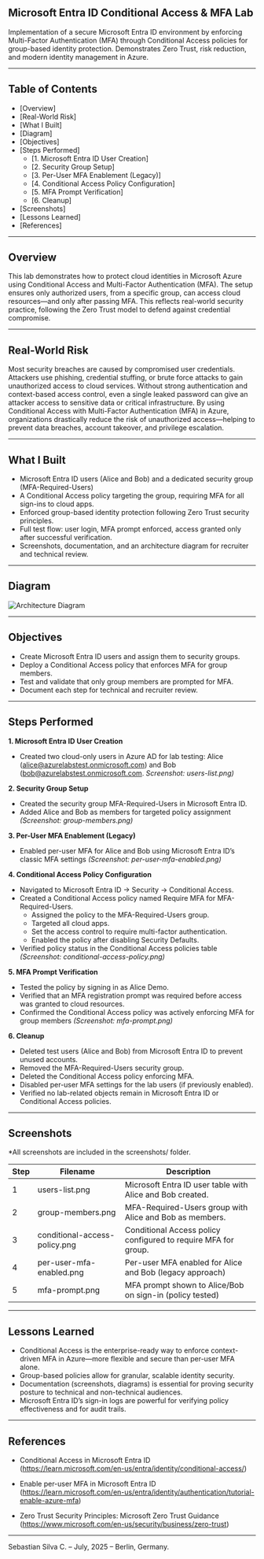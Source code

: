 ## Microsoft Entra ID Conditional Access & MFA Lab

Implementation of a secure Microsoft Entra ID environment by enforcing Multi-Factor Authentication (MFA) through Conditional Access policies for group-based identity protection. Demonstrates Zero Trust, risk reduction, and modern identity management in Azure.

---

## Table of Contents

- [Overview]
- [Real-World Risk]
- [What I Built]
- [Diagram]
- [Objectives]
- [Steps Performed]
  - [1. Microsoft Entra ID User Creation]
  - [2. Security Group Setup]
  - [3. Per-User MFA Enablement (Legacy)]
  - [4. Conditional Access Policy Configuration]
  - [5. MFA Prompt Verification]
  - [6. Cleanup]
- [Screenshots]
- [Lessons Learned]
- [References]

---

## Overview

This lab demonstrates how to protect cloud identities in Microsoft Azure using Conditional Access and Multi-Factor Authentication (MFA). The setup ensures only authorized users, from a specific group, can access cloud resources—and only after passing MFA. This reflects real-world security practice, following the Zero Trust model to defend against credential compromise.

---

## Real-World Risk

Most security breaches are caused by compromised user credentials. Attackers use phishing, credential stuffing, or brute force attacks to gain unauthorized access to cloud services. Without strong authentication and context-based access control, even a single leaked password can give an attacker access to sensitive data or critical infrastructure.
By using Conditional Access with Multi-Factor Authentication (MFA) in Azure, organizations drastically reduce the risk of unauthorized access—helping to prevent data breaches, account takeover, and privilege escalation.

---

## What I Built

- Microsoft Entra ID users (Alice and Bob) and a dedicated security group (MFA-Required-Users)
- A Conditional Access policy targeting the group, requiring MFA for all sign-ins to cloud apps.
- Enforced group-based identity protection following Zero Trust security principles.
- Full test flow: user login, MFA prompt enforced, access granted only after successful verification.
- Screenshots, documentation, and an architecture diagram for recruiter and technical review.

---

## Diagram

![Architecture Diagram](diagram.png)

---

## Objectives

- Create Microsoft Entra ID users and assign them to security groups.
- Deploy a Conditional Access policy that enforces MFA for group members.
- Test and validate that only group members are prompted for MFA.
- Document each step for technical and recruiter review.

---

## Steps Performed

**1. Microsoft Entra ID User Creation**
   - Created two cloud-only users in Azure AD for lab testing: Alice (alice@azurelabstest.onmicrosoft.com) and Bob (bob@azurelabstest.onmicrosoft.com. *Screenshot: users-list.png)*

**2. Security Group Setup**
   - Created the security group MFA-Required-Users in Microsoft Entra ID.
   - Added Alice and Bob as members for targeted policy assignment *(Screenshot: group-members.png)*

**3. Per-User MFA Enablement (Legacy)**
   - Enabled per-user MFA for Alice and Bob using Microsoft Entra ID’s classic MFA settings *(Screenshot: per-user-mfa-enabled.png)*

**4. Conditional Access Policy Configuration**
   - Navigated to Microsoft Entra ID → Security → Conditional Access.
   - Created a Conditional Access policy named Require MFA for MFA-Required-Users.
     - Assigned the policy to the MFA-Required-Users group.
     - Targeted all cloud apps.
     - Set the access control to require multi-factor authentication.
     - Enabled the policy after disabling Security Defaults.
   - Verified policy status in the Conditional Access policies table *(Screenshot: conditional-access-policy.png)*

**5. MFA Prompt Verification**
   - Tested the policy by signing in as Alice Demo.
   - Verified that an MFA registration prompt was required before access was granted to cloud resources.
   - Confirmed the Conditional Access policy was actively enforcing MFA for group members *(Screenshot: mfa-prompt.png)*

**6. Cleanup**
   - Deleted test users (Alice and Bob) from Microsoft Entra ID to prevent unused accounts.
   - Removed the MFA-Required-Users security group.
   - Deleted the Conditional Access policy enforcing MFA.
   - Disabled per-user MFA settings for the lab users (if previously enabled).
   - Verified no lab-related objects remain in Microsoft Entra ID or Conditional Access policies.

---

## Screenshots

*All screenshots are included in the screenshots/ folder.

| Step | Filename                      | Description                                                   |
| ---- | ----------------------------- | ------------------------------------------------------------- |
| 1    | users-list.png                | Microsoft Entra ID user table with Alice and Bob created.     |
| 2    | group-members.png             | MFA-Required-Users group with Alice and Bob as members.       |
| 3    | conditional-access-policy.png | Conditional Access policy configured to require MFA for group.|
| 4    | per-user-mfa-enabled.png      | Per-user MFA enabled for Alice and Bob (legacy approach)      |
| 5    | mfa-prompt.png                | MFA prompt shown to Alice/Bob on sign-in (policy tested)      |

---

## Lessons Learned

- Conditional Access is the enterprise-ready way to enforce context-driven MFA in Azure—more flexible and secure than per-user MFA alone.
- Group-based policies allow for granular, scalable identity security.
- Documentation (screenshots, diagrams) is essential for proving security posture to technical and non-technical audiences.
- Microsoft Entra ID’s sign-in logs are powerful for verifying policy effectiveness and for audit trails.

---

## References

- Conditional Access in Microsoft Entra ID
(https://learn.microsoft.com/en-us/entra/identity/conditional-access/)

- Enable per-user MFA in Microsoft Entra ID
(https://learn.microsoft.com/en-us/entra/identity/authentication/tutorial-enable-azure-mfa)

- Zero Trust Security Principles: Microsoft Zero Trust Guidance
(https://www.microsoft.com/en-us/security/business/zero-trust)

---

Sebastian Silva C. – July, 2025 – Berlin, Germany.
